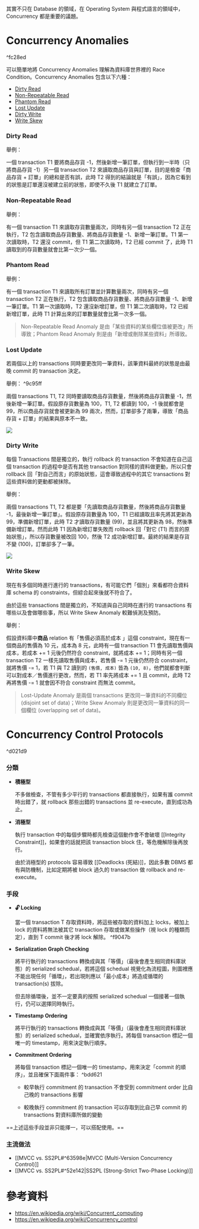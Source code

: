 其實不只在 Database 的領域，在 Operating System 與程式語言的領域中，Concurrency 都是重要的議題。

# Concurrency Anomalies

^fc28ed

可以簡單地將 Concurrency Anomalies 理解為資料庫世界裡的 Race Condition。Concurrency Anomalies 包含以下六種：

- [Dirty Read](<#Dirty Read>)
- [Non-Repeatable Read](<# Non-Repeatable Read>)
- [Phantom Read](<# Phantom Read>)
- [Lost Update](<# Lost Update>)
- [Dirty Write](<# Dirty Write>)
- [Write Skew](<# Write Skew>)

### Dirty Read

舉例：

一個 transaction T1 要將商品存貨 -1，然後新增一筆訂單，但執行到一半時（只將商品存貨 -1）另一個 transaction T2 來讀取商品存貨與訂單，目的是檢查「商品存貨 + 訂單」的總和是否有誤，此時 T2 得到的結論就是「有誤」，因為它看到的狀態是訂單還沒被建立前的狀態，即使不久後 T1 就建立了訂單。

### Non-Repeatable Read

舉例：

有一個 transaction T1 來讀取存貨數量兩次，同時有另一個 transaction T2 正在執行，T2 包含讀取商品存貨數量、將商品存貨數量 -1、新增一筆訂單。T1 第一次讀取時，T2 還沒 commit，但 T1 第二次讀取時，T2 已經 commit 了，此時 T1 讀取到的存貨數量就會比第一次少一個。

### Phantom Read

舉例：

有一個 transaction T1 來讀取所有訂單並計算數量兩次，同時有另一個 transaction T2 正在執行，T2 包含讀取商品存貨數量、將商品存貨數量 -1、新增一筆訂單。T1 第一次讀取時，T2 還沒新增訂單，但 T1 第二次讀取時，T2 已經新增訂單，此時 T1 計算出來的訂單數量就會比第一次多一個。

>Non-Repeatable Read Anomaly 是由「某些資料的某些欄位值被更改」所導致；Phantom Read Anomaly 則是由「新增或刪除某些資料」所導致。

### Lost Update

若兩個以上的 transactions 同時要更改同一筆資料，該筆資料最終的狀態是由最晚 commit 的 transaction 決定。

舉例： ^9c95ff

兩個 transactions T1, T2 同時要讀取商品存貨數量，然後將商品存貨數量 -1，然後新增一筆訂單。假設原存貨數量為 100，T1, T2 都讀到 100，-1 後就都會是 99，所以商品存貨就會被更新為 99 兩次，然而，訂單卻多了兩筆，導致「商品存貨 + 訂單」的結果與原本不一致。

![](<https://raw.githubusercontent.com/Jamison-Chen/KM-software/master/img/lost_update.png>)

### Dirty Write

每個 Transactions 間是獨立的，執行 rollback 的 transaction 不會知道在自己這個 transaction 的過程中是否有其他 transaction 對同樣的資料做更動，所以只會 rollback 回「對自己而言」的原始狀態，這會導致過程中的其它 transactions 對這些資料做的更動都被抹除。

舉例：

兩個 transactions T1, T2 都是要「先讀取商品存貨數量，然後將商品存貨數量 -1，最後新增一筆訂單」。假設原存貨數量為 100，T1 已經讀取且率先將其更新為 99，準備新增訂單，此時 T2 才讀取存貨數量 (99)，並且將其更新為 98，然後準備新增訂單。然而此時 T1 因為新增訂單失敗而 rollback 回「對它 (T1) 而言的原始狀態」，所以存貨數量被改回 100，然後 T2 成功新增訂單。最終的結果是存貨不變 (100)，訂單卻多了一筆。

![](<https://raw.githubusercontent.com/Jamison-Chen/KM-software/master/img/dirty_write.png>)

### Write Skew

現在有多個同時進行進行的 transactions，有可能它們「個別」來看都符合資料庫 schema 的 constraints，但綜合起來後就不符合了。

由於這些 transactions 間是獨立的，不知道與自己同時在進行的 transactions 有哪些以及會做哪些事，所以 Write Skew Anomaly 較難偵測及預防。

舉例：

假設資料庫中**商品** relation 有「售價必須高於成本 」這個 constraint，現在有一個商品的售價為 10 元，成本為 8 元，此時有一個 transaction T1 會先讀取售價與成本，若成本 += 1 元後仍然符合 constraint，就將成本 += 1；同時有另一個 transaction T2 一樣先讀取售價與成本，若售價 -= 1 元後仍然符合 constraint，就將售價 -= 1，若 T1 與 T2 讀到的 `(售價, 成本)` 皆為 `(10, 8)`，他們就都會判斷可以對成本／售價進行更改，然而，若 T1 率先將成本 += 1 且 commit，此時 T2 再將售價 -= 1 就會因不符合 constraint 而無法 commit。

>Lost-Update Anomaly 是兩個 transactions 更改同一筆資料的不同欄位 (disjoint set of data)；Write Skew Anomaly 則是更改同一筆資料的同一個欄位 (overlapping set of data)。

# Concurrency Control Protocols

^d021d9

### 分類

- **積極型**

    不多做檢查，不管有多少平行的 transactions 都直接執行，如果有誰 commit 時出錯了，就 rollback 那些出錯的 transactions 並 re-execute，直到成功為止。

- **消極型**

    執行 transaction 中的每個步驟時都先檢查這個動作會不會破壞 [[Integrity Constraint]]，如果會的話就把該 transaction block 住，等危機解除後再放行。

    由於消極型的 protocols 容易導致 [[Deadlocks (死結)]]，因此多數 DBMS 都有與防機制，比如定期將被 block 過久的 transaction 做 rollback and re-execute。

### 手段

- **🔓 Locking**

    當一個 transaction T 存取資料時，將這些被存取的資料加上 locks，被加上 lock 的資料將無法被其它 transaction 存取或做某些操作（視 lock 的種類而定），直到 T commit 後才將 lock 解除。
 ^f9047b
- **Serialization Graph Checking**

    將平行執行的 transactions 轉換成與其「等價」（最後會產生相同資料庫狀態）的 serialized schedual，若將這個 schedual 視覺化為流程圖，則圖裡應不能出現任何「循環」，若出現則應以「最小成本」將造成循環的 transaction(s) 拔除。

    但去除循環後，並不一定要真的按照 serialized schedual 一個接著一個執行，仍可以選擇同時執行。

- **Timestamp Ordering**

    將平行執行的 transactions 轉換成與其「等價」（最後會產生相同資料庫狀態）的 serialized schedual，並確實依序執行。將每個 transaction 標記一個唯一的 timestamp，用來決定執行順序。

- **Commitment Ordering**

    將每個 transaction 標記一個唯一的 timestamp，用來決定「commit 的順序」，並且確保下面兩件事： ^bdd621

    - 較早執行 commitment 的 transaction 不會受到 commitment order 比自己晚的 transactions 影響

    - 較晚執行 commitment 的 transaction 可以存取到比自己早 commit 的 transactions 對資料庫所做的變動

==上述這些手段並非只能擇一，可以搭配使用。==

### 主流做法

- [[MVCC vs. SS2PL#^63598e|MVCC (Multi-Version Concurrency Control)]]
- [[MVCC vs. SS2PL#^52e142|SS2PL (Strong-Strict Two-Phase Locking)]]

# 參考資料

- <https://en.wikipedia.org/wiki/Concurrent_computing>
- <https://en.wikipedia.org/wiki/Concurrency_control>